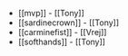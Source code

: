 * [[mvp]] - [[Tony]]
* [[sardinecrown]] - [[Tony]]
* [[carminefist]] - [[Vrej]]
* [[softhands]] - [[Tony]]
